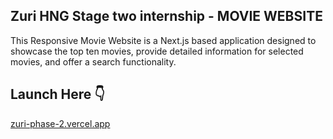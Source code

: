 ## Zuri HNG Stage two internship - MOVIE WEBSITE

This Responsive Movie Website is a Next.js based application designed to showcase the top ten movies, provide detailed information for selected movies, and offer a search functionality. 

## Launch Here 👇
[zuri-phase-2.vercel.app](http://zuri-phase-2.vercel.app)

